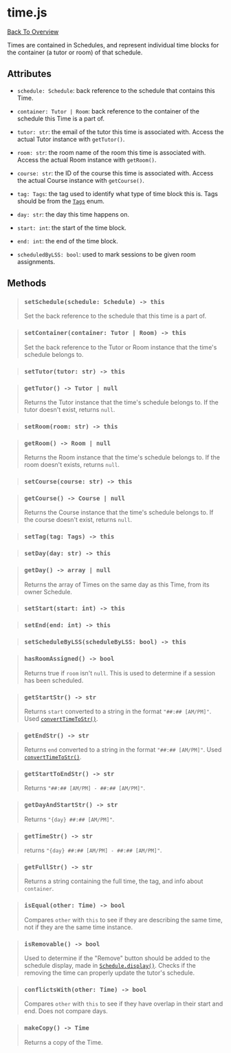 # time.js
[Back To Overview](../overview.md)

Times are contained in Schedules, and represent individual time blocks for the container (a tutor or room) of that schedule.

## Attributes

- `schedule: Schedule`: back reference to the schedule that contains this Time.

- `container: Tutor | Room`: back reference to the container of the schedule this Time is a part of.

- `tutor: str`: the email of the tutor this time is associated with. Access the actual Tutor instance with `getTutor()`.

- `room: str`: the room name of the room this time is associated with. Access the actual Room instance with `getRoom()`.

- `course: str`: the ID of the course this time is associated with. Access the actual Course instance with `getCourse()`.

- `tag: Tags`: the tag used to identify what type of time block this is. Tags should be from the [`Tags`](../globals.md#tags) enum.

- `day: str`: the day this time happens on.

- `start: int`: the start of the time block.

- `end: int`: the end of the time block.

- `scheduledByLSS: bool`: used to mark sessions to be given room assignments.

## Methods

> ### `setSchedule(schedule: Schedule) -> this`
> Set the back reference to the schedule that this time is a part of.

> ### `setContainer(container: Tutor | Room) -> this`
> Set the back reference to the Tutor or Room instance that the time's schedule belongs to.

> ### `setTutor(tutor: str) -> this`

> ### `getTutor() -> Tutor | null`
> Returns the Tutor instance that the time's schedule belongs to. If the tutor doesn't exist, returns `null`.

> ### `setRoom(room: str) -> this`

> ### `getRoom() -> Room | null`
> Returns the Room instance that the time's schedule belongs to. If the room doesn't exists, returns `null`.

> ### `setCourse(course: str) -> this`

> ### `getCourse() -> Course | null`
> Returns the Course instance that the time's schedule belongs to. If the course doesn't exist, returns `null`.

> ### `setTag(tag: Tags) -> this`

> ### `setDay(day: str) -> this`

> ### `getDay() -> array | null`
> Returns the array of Times on the same day as this Time, from its owner Schedule.

> ### `setStart(start: int) -> this`

> ### `setEnd(end: int) -> this`

> ### `setScheduleByLSS(scheduleByLSS: bool) -> this`

> ### `hasRoomAssigned() -> bool`
> Returns true if `room` isn't `null`. This is used to determine if a session has been scheduled.

> ### `getStartStr() -> str`
> Returns `start` converted to a string in the format `"##:## [AM/PM]"`. Used [`convertTimeToStr()`](../utility/time-convert.md).

> ### `getEndStr() -> str`
> Returns `end` converted to a string in the format `"##:## [AM/PM]"`. Used [`convertTimeToStr()`](../utility/time-convert.md).

> ### `getStartToEndStr() -> str`
> Returns `"##:## [AM/PM] - ##:## [AM/PM]"`.

> ### `getDayAndStartStr() -> str`
> Returns `"{day} ##:## [AM/PM]"`.

> ### `getTimeStr() -> str`
> returns `"{day} ##:## [AM/PM] - ##:## [AM/PM]"`.

> ### `getFullStr() -> str`
> Returns a string containing the full time, the tag, and info about `container`.

> ### `isEqual(other: Time) -> bool`
> Compares `other` with `this` to see if they are describing the same time, not if they are the same time instance.

> ### `isRemovable() -> bool`
> Used to determine if the "Remove" button should be added to the schedule display, made in [`Schedule.display()`](schedule.md#display---str). Checks if the removing the time can properly update the tutor's schedule.

> ### `conflictsWith(other: Time) -> bool`
> Compares `other` with `this` to see if they have overlap in their start and end. Does not compare days.

> ### `makeCopy() -> Time`
> Returns a copy of the Time.
